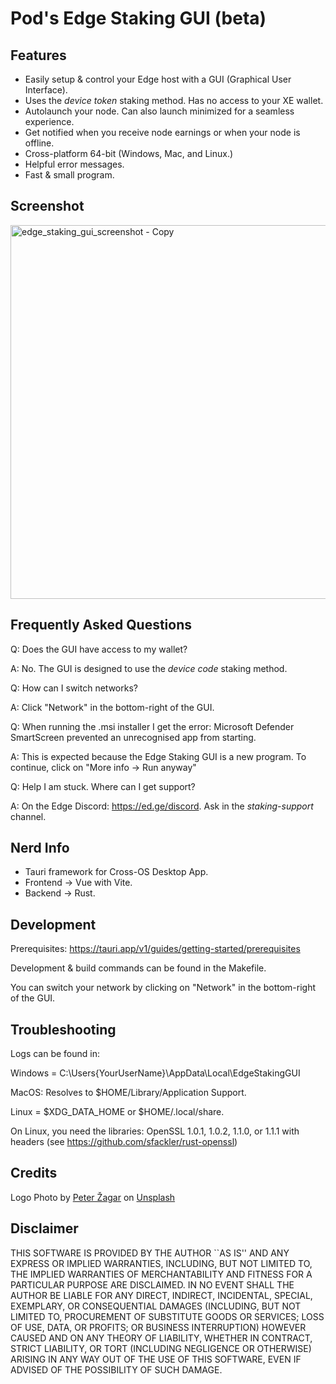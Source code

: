 # Pod's Edge Staking GUI (beta)

## Features
- Easily setup & control your Edge host with a GUI (Graphical User Interface).
- Uses the *device token* staking method. Has no access to your XE wallet.
- Autolaunch your node. Can also launch minimized for a seamless experience.
- Get notified when you receive node earnings or when your node is offline.
- Cross-platform 64-bit (Windows, Mac, and Linux.)
- Helpful error messages.
- Fast & small program.

## Screenshot
<img width="598" alt="edge_staking_gui_screenshot - Copy" src="https://github.com/PodTheCoder/edge_staking_gui/assets/113918164/cc6dccca-52c5-4538-9d7d-b20638217ffe">


## Frequently Asked Questions
Q: Does the GUI have access to my wallet?

A: No. The GUI is designed to use the *device code* staking method.

Q: How can I switch networks?

A: Click "Network" in the bottom-right of the GUI.

Q: When running the .msi installer I get the error: Microsoft Defender SmartScreen prevented an unrecognised app from starting.

A: This is expected because the Edge Staking GUI is a new program. To continue, click on "More info -> Run anyway"

Q: Help I am stuck. Where can I get support?

A: On the Edge Discord: https://ed.ge/discord. Ask in the *staking-support* channel.


## Nerd Info
- Tauri framework for Cross-OS Desktop App.
- Frontend -> Vue with Vite.
- Backend -> Rust.

## Development

Prerequisites: https://tauri.app/v1/guides/getting-started/prerequisites

Development & build commands can be found in the Makefile.

You can switch your network by clicking on "Network" in the bottom-right of the GUI.

## Troubleshooting


Logs can be found in:

Windows = C:\Users\{YourUserName}\AppData\Local\EdgeStakingGUI

MacOS: Resolves to $HOME/Library/Application Support.

Linux = $XDG_DATA_HOME or $HOME/.local/share.

On Linux, you need the libraries:
OpenSSL 1.0.1, 1.0.2, 1.1.0, or 1.1.1 with headers (see https://github.com/sfackler/rust-openssl)

## Credits
Logo Photo by <a href="https://unsplash.com/@ortodummie?utm_source=unsplash&utm_medium=referral&utm_content=creditCopyText">Peter Žagar</a> on <a href="https://unsplash.com/photos/bLgWa9b0ioY?utm_source=unsplash&utm_medium=referral&utm_content=creditCopyText">Unsplash</a>
  
## Disclaimer
THIS SOFTWARE IS PROVIDED BY THE AUTHOR ``AS IS'' AND ANY EXPRESS OR IMPLIED WARRANTIES, INCLUDING, BUT NOT LIMITED TO, THE IMPLIED WARRANTIES OF MERCHANTABILITY AND FITNESS FOR A PARTICULAR PURPOSE ARE DISCLAIMED. IN NO EVENT SHALL THE AUTHOR BE LIABLE FOR ANY DIRECT, INDIRECT, INCIDENTAL, SPECIAL, EXEMPLARY, OR CONSEQUENTIAL DAMAGES (INCLUDING, BUT NOT LIMITED TO, PROCUREMENT OF SUBSTITUTE GOODS OR SERVICES; LOSS OF USE, DATA, OR PROFITS; OR BUSINESS INTERRUPTION) HOWEVER CAUSED AND ON ANY THEORY OF LIABILITY, WHETHER IN CONTRACT, STRICT LIABILITY, OR TORT (INCLUDING NEGLIGENCE OR OTHERWISE) ARISING IN ANY WAY OUT OF THE USE OF THIS SOFTWARE, EVEN IF ADVISED OF THE POSSIBILITY OF SUCH DAMAGE.
